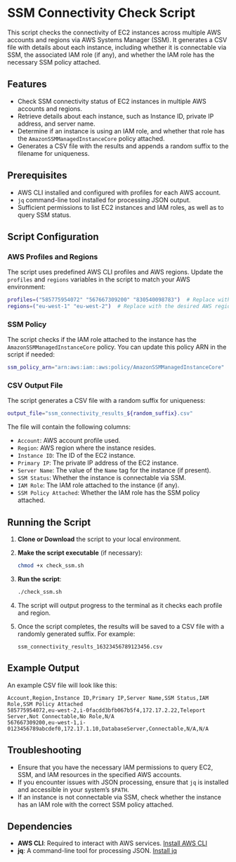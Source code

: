 
# SSM Connectivity Check Script

This script checks the connectivity of EC2 instances across multiple AWS accounts and regions via AWS Systems Manager (SSM). It generates a CSV file with details about each instance, including whether it is connectable via SSM, the associated IAM role (if any), and whether the IAM role has the necessary SSM policy attached.

## Features

- Check SSM connectivity status of EC2 instances in multiple AWS accounts and regions.
- Retrieve details about each instance, such as Instance ID, private IP address, and server name.
- Determine if an instance is using an IAM role, and whether that role has the `AmazonSSMManagedInstanceCore` policy attached.
- Generates a CSV file with the results and appends a random suffix to the filename for uniqueness.

## Prerequisites

- AWS CLI installed and configured with profiles for each AWS account.
- `jq` command-line tool installed for processing JSON output.
- Sufficient permissions to list EC2 instances and IAM roles, as well as to query SSM status.

## Script Configuration

### AWS Profiles and Regions

The script uses predefined AWS CLI profiles and AWS regions. Update the `profiles` and `regions` variables in the script to match your AWS environment:

```bash
profiles=("585775954072" "567667309200" "830540098783")  # Replace with your AWS account profiles
regions=("eu-west-1" "eu-west-2")  # Replace with the desired AWS regions
```

### SSM Policy

The script checks if the IAM role attached to the instance has the `AmazonSSMManagedInstanceCore` policy. You can update this policy ARN in the script if needed:

```bash
ssm_policy_arn="arn:aws:iam::aws:policy/AmazonSSMManagedInstanceCore"
```

### CSV Output File

The script generates a CSV file with a random suffix for uniqueness:

```bash
output_file="ssm_connectivity_results_${random_suffix}.csv"
```

The file will contain the following columns:

- `Account`: AWS account profile used.
- `Region`: AWS region where the instance resides.
- `Instance ID`: The ID of the EC2 instance.
- `Primary IP`: The private IP address of the EC2 instance.
- `Server Name`: The value of the `Name` tag for the instance (if present).
- `SSM Status`: Whether the instance is connectable via SSM.
- `IAM Role`: The IAM role attached to the instance (if any).
- `SSM Policy Attached`: Whether the IAM role has the SSM policy attached.

## Running the Script

1. **Clone or Download** the script to your local environment.

2. **Make the script executable** (if necessary):
   ```bash
   chmod +x check_ssm.sh
   ```

3. **Run the script**:
   ```bash
   ./check_ssm.sh
   ```

4. The script will output progress to the terminal as it checks each profile and region.

5. Once the script completes, the results will be saved to a CSV file with a randomly generated suffix. For example:
   ```
   ssm_connectivity_results_16323456789123456.csv
   ```

## Example Output

An example CSV file will look like this:

```
Account,Region,Instance ID,Primary IP,Server Name,SSM Status,IAM Role,SSM Policy Attached
585775954072,eu-west-2,i-0facdd3bfb067b5f4,172.17.2.22,Teleport Server,Not Connectable,No Role,N/A
567667309200,eu-west-1,i-0123456789abcdef0,172.17.1.10,DatabaseServer,Connectable,N/A,N/A
```

## Troubleshooting

- Ensure that you have the necessary IAM permissions to query EC2, SSM, and IAM resources in the specified AWS accounts.
- If you encounter issues with JSON processing, ensure that `jq` is installed and accessible in your system’s `$PATH`.
- If an instance is not connectable via SSM, check whether the instance has an IAM role with the correct SSM policy attached.

## Dependencies

- **AWS CLI**: Required to interact with AWS services. [Install AWS CLI](https://docs.aws.amazon.com/cli/latest/userguide/install-cliv2.html)
- **jq**: A command-line tool for processing JSON. [Install jq](https://stedolan.github.io/jq/download/)
